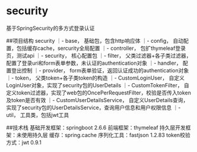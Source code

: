 # security

基于SpringSecurity的多方式登录认证

##项目结构
security
｜- base， 基础包，包含http响应体
｜- config， 自动配置，包括缓存cache，sercurity全局配置
｜- controller， 包扩thymeleaf登录页，测试api
｜- security， 核心配置包
  ｜- filter， 父类过滤器+各子类过滤器，配置了登录uri和form表单参数，未认证的authentication对象
  ｜- handler， 配置登出控制
  ｜- provider， form表单验证，返回认证成功的authentication对象
  ｜- token， 父类token+各子类token的构造
  ｜- CustomLoginUser， 自定义LoginUser对象，实现了security包的UserDetails
  ｜- CustomTokenFilter， 自定义token过滤器，实现了web包的OncePerRequestFilter，校验是否传入token及token是否有效
  ｜- CustomUserDetailsService， 自定义UserDetails查询，实现了security包的UserDetailsService，查询用户信息和用户权限信息
｜- util， 工具类，包括jwt工具

##技术栈
基础开发框架：springboot 2.6.6
前端框架：thymeleaf
持久层开发框架：未使用持久层
缓存：spring.cache
序列化工具：fastjson 1.2.83
token校验方式：jwt 0.9.1
